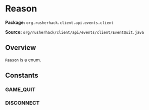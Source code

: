 # Reason

**Package:** `org.rusherhack.client.api.events.client`

**Source:** `org/rusherhack/client/api/events/client/EventQuit.java`

## Overview

`Reason` is a enum.

## Constants

### GAME_QUIT

### DISCONNECT

